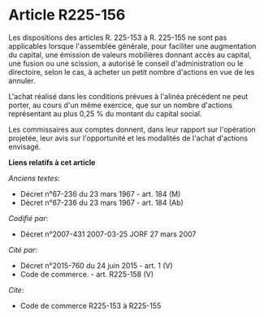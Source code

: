 # Article R225-156

Les dispositions des articles R. 225-153 à R. 225-155 ne sont pas applicables lorsque l'assemblée générale, pour faciliter
une augmentation du capital, une émission de valeurs mobilières donnant accès au capital, une fusion ou une scission, a
autorisé le conseil d'administration ou le directoire, selon le cas, à acheter un petit nombre d'actions en vue de les
annuler.

L'achat réalisé dans les conditions prévues à l'alinéa précédent ne peut porter, au cours d'un même exercice, que sur un
nombre d'actions représentant au plus 0,25 % du montant du capital social.

Les commissaires aux comptes donnent, dans leur rapport sur l'opération projetée, leur avis sur l'opportunité et les
modalités de l'achat d'actions envisagé.

**Liens relatifs à cet article**

_Anciens textes_:

  - Décret n°67-236 du 23 mars 1967 - art. 184 (M)
  - Décret n°67-236 du 23 mars 1967 - art. 184 (Ab)

_Codifié par_:

  - Décret n°2007-431 2007-03-25 JORF 27 mars 2007

_Cité par_:

  - Décret n°2015-760 du 24 juin 2015 - art. 1 (V)
  - Code de commerce. - art. R225-158 (V)

_Cite_:

  - Code de commerce R225-153 à R225-155
